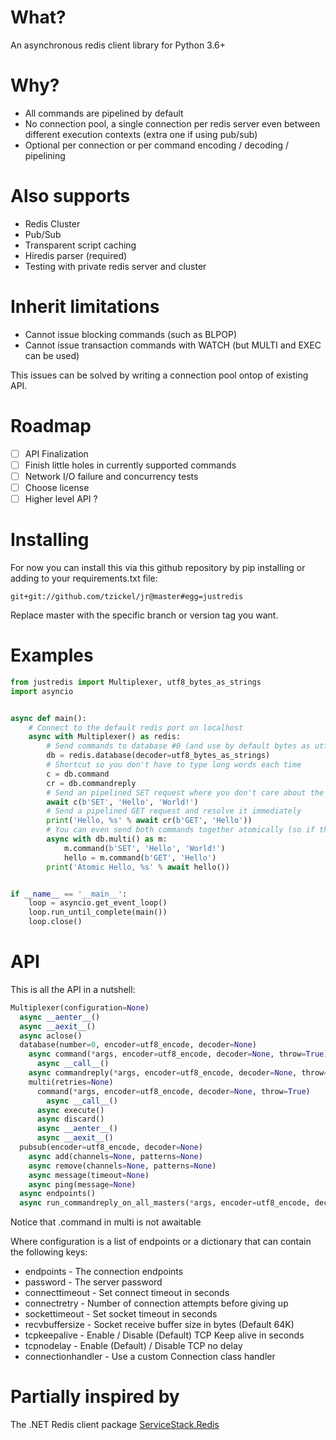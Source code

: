 # What?
An asynchronous redis client library for Python 3.6+

# Why?
* All commands are pipelined by default
* No connection pool, a single connection per redis server even between different execution contexts (extra one if using pub/sub)
* Optional per connection or per command encoding / decoding / pipelining

# Also supports
* Redis Cluster
* Pub/Sub
* Transparent script caching
* Hiredis parser (required)
* Testing with private redis server and cluster

# Inherit limitations
* Cannot issue blocking commands (such as BLPOP)
* Cannot issue transaction commands with WATCH (but MULTI and EXEC can be used)

This issues can be solved by writing a connection pool ontop of existing API.

# Roadmap
- [ ] API Finalization
- [ ] Finish little holes in currently supported commands
- [ ] Network I/O failure and concurrency tests
- [ ] Choose license
- [ ] Higher level API ?

# Installing
For now you can install this via this github repository by pip installing or adding to your requirements.txt file:

```
git+git://github.com/tzickel/jr@master#egg=justredis
```

Replace master with the specific branch or version tag you want.

# Examples
```python
from justredis import Multiplexer, utf8_bytes_as_strings
import asyncio


async def main():
    # Connect to the default redis port on localhost
    async with Multiplexer() as redis:
        # Send commands to database #0 (and use by default bytes as utf8 strings decoder)
        db = redis.database(decoder=utf8_bytes_as_strings)
        # Shortcut so you don't have to type long words each time
        c = db.command
        cr = db.commandreply
        # Send an pipelined SET request where you don't care about the result (You don't have to use bytes notation or caps)
        await c(b'SET', 'Hello', 'World!')
        # Send a pipelined GET request and resolve it immediately
        print('Hello, %s' % await cr(b'GET', 'Hello'))
        # You can even send both commands together atomically (so if the first fails the second won't run)
        async with db.multi() as m:
            m.command(b'SET', 'Hello', 'World!')
            hello = m.command(b'GET', 'Hello')
        print('Atomic Hello, %s' % await hello())


if __name__ == '__main__':
    loop = asyncio.get_event_loop()
    loop.run_until_complete(main())
    loop.close()
```

# API
This is all the API in a nutshell:

```python
Multiplexer(configuration=None)
  async __aenter__()
  async __aexit__()
  async aclose()
  database(number=0, encoder=utf8_encode, decoder=None)
    async command(*args, encoder=utf8_encode, decoder=None, throw=True)
      async __call__()
    async commandreply(*args, encoder=utf8_encode, decoder=None, throw=True)
    multi(retries=None)
      command(*args, encoder=utf8_encode, decoder=None, throw=True)
        async __call__()
      async execute()
      async discard()
      async __aenter__()
      async __aexit__()
  pubsub(encoder=utf8_encode, decoder=None)
    async add(channels=None, patterns=None)
    async remove(channels=None, patterns=None)
    async message(timeout=None)
    async ping(message=None)
  async endpoints()
  async run_commandreply_on_all_masters(*args, encoder=utf8_encode, decoder=None)
```

Notice that .command in multi is not awaitable

Where configuration is a list of endpoints or a dictionary that can contain the following keys:

* endpoints - The connection endpoints
* password - The server password
* connecttimeout - Set connect timeout in seconds
* connectretry - Number of connection attempts before giving up
* sockettimeout - Set socket timeout in seconds
* recvbuffersize - Socket receive buffer size in bytes (Default 64K)
* tcpkeepalive - Enable / Disable (Default) TCP Keep alive in seconds
* tcpnodelay - Enable (Default) / Disable TCP no delay
* connectionhandler - Use a custom Connection class handler

# Partially inspired by
The .NET Redis client package [ServiceStack.Redis](https://stackexchange.github.io/StackExchange.Redis/)
